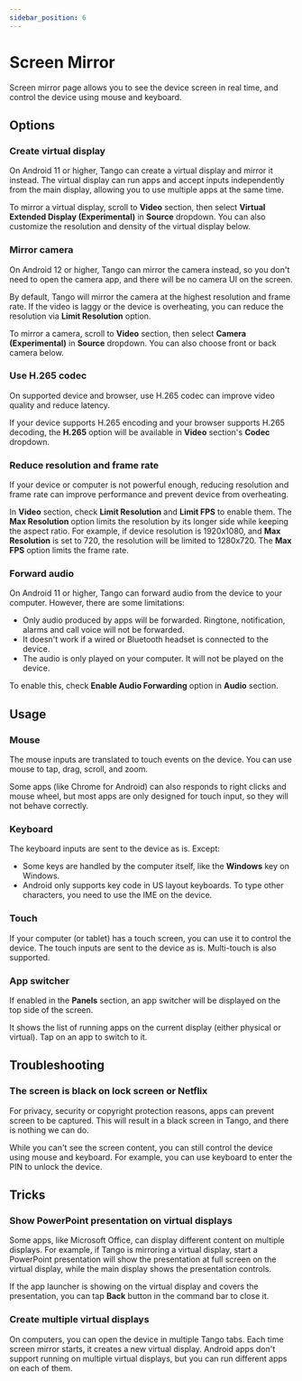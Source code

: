 ```yaml
---
sidebar_position: 6
---
```


# Screen Mirror

Screen mirror page allows you to see the device screen in real time, and control the device using mouse and keyboard.

## Options

### Create virtual display

On Android 11 or higher, Tango can create a virtual display and mirror it instead. The virtual display can run apps and accept inputs independently from the main display, allowing you to use multiple apps at the same time.

To mirror a virtual display, scroll to **Video** section, then select **Virtual Extended Display (Experimental)** in **Source** dropdown.  You can also customize the resolution and density of the virtual display below.

### Mirror camera

On Android 12 or higher, Tango can mirror the camera instead, so you don't need to open the camera app, and there will be no camera UI on the screen.

By default, Tango will mirror the camera at the highest resolution and frame rate. If the video is laggy or the device is overheating, you can reduce the resolution via **Limit Resolution** option.

To mirror a camera, scroll to **Video** section, then select **Camera (Experimental)** in **Source** dropdown. You can also choose front or back camera below.

### Use H.265 codec

On supported device and browser, use H.265 codec can improve video quality and reduce latency.

If your device supports H.265 encoding and your browser supports H.265 decoding, the **H.265** option will be available in **Video** section's **Codec** dropdown.

### Reduce resolution and frame rate

If your device or computer is not powerful enough, reducing resolution and frame rate can improve performance and prevent device from overheating.

In **Video** section, check **Limit Resolution** and **Limit FPS** to enable them. The **Max Resolution** option limits the resolution by its longer side while keeping the aspect ratio. For example, if device resolution is 1920x1080, and **Max Resolution** is set to 720, the resolution will be limited to 1280x720. The **Max FPS** option limits the frame rate.

### Forward audio

On Android 11 or higher, Tango can forward audio from the device to your computer. However, there are some limitations:

* Only audio produced by apps will be forwarded. Ringtone, notification, alarms and call voice will not be forwarded.
* It doesn't work if a wired or Bluetooth headset is connected to the device.
* The audio is only played on your computer. It will not be played on the device.

To enable this, check **Enable Audio Forwarding** option in **Audio** section.

## Usage

### Mouse

The mouse inputs are translated to touch events on the device. You can use mouse to tap, drag, scroll, and zoom.

Some apps (like Chrome for Android) can also responds to right clicks and mouse wheel, but most apps are only designed for touch input, so they will not behave correctly.

### Keyboard

The keyboard inputs are sent to the device as is. Except:

* Some keys are handled by the computer itself, like the **Windows** key on Windows.
* Android only supports key code in US layout keyboards. To type other characters, you need to use the IME on the device.

### Touch

If your computer (or tablet) has a touch screen, you can use it to control the device. The touch inputs are sent to the device as is. Multi-touch is also supported.

### App switcher

If enabled in the **Panels** section, an app switcher will be displayed on the top side of the screen.

It shows the list of running apps on the current display (either physical or virtual). Tap on an app to switch to it.

## Troubleshooting

### The screen is black on lock screen or Netflix

For privacy, security or copyright protection reasons, apps can prevent screen to be captured. This will result in a black screen in Tango, and there is nothing we can do.

While you can't see the screen content, you can still control the device using mouse and keyboard. For example, you can use keyboard to enter the PIN to unlock the device.

## Tricks

### Show PowerPoint presentation on virtual displays

Some apps, like Microsoft Office, can display different content on multiple displays. For example, if Tango is mirroring a virtual display, start a PowerPoint presentation will show the presentation at full screen on the virtual display, while the main display shows the presentation controls.

If the app launcher is showing on the virtual display and covers the presentation, you can tap **Back** button in the command bar to close it.

### Create multiple virtual displays

On computers, you can open the device in multiple Tango tabs. Each time screen mirror starts, it creates a new virtual display. Android apps don't support running on multiple virtual displays, but you can run different apps on each of them.
